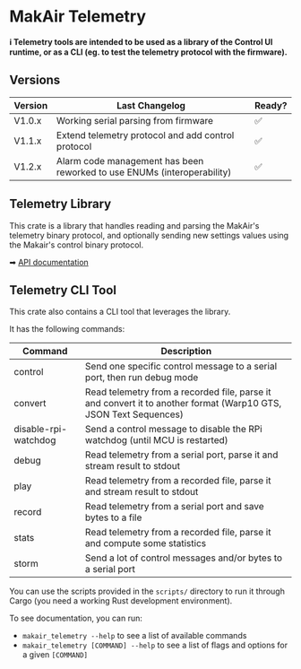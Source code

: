 # MakAir Telemetry

**ℹ️ Telemetry tools are intended to be used as a library of the Control UI runtime, or as a CLI (eg. to test the telemetry protocol with the firmware).**

## Versions

| Version | Last Changelog | Ready? |
| ------- | -------------- | ------ |
| V1.0.x | Working serial parsing from firmware | ✅
| V1.1.x | Extend telemetry protocol and add control protocol | ✅
| V1.2.x | Alarm code management has been reworked to use ENUMs (interoperability) | ✅

## Telemetry Library

This crate is a library that handles reading and parsing the MakAir's telemetry binary protocol, and optionally sending new settings values using the Makair's control binary protocol.

➡ [API documentation](https://makers-for-life.github.io/makair-telemetry)

## Telemetry CLI Tool

This crate also contains a CLI tool that leverages the library.

It has the following commands:

| Command | Description |
| --- | --- |
| control | Send one specific control message to a serial port, then run debug mode |
| convert | Read telemetry from a recorded file, parse it and convert it to another format (Warp10 GTS, JSON Text Sequences) |
| disable-rpi-watchdog | Send a control message to disable the RPi watchdog (until MCU is restarted) |
| debug | Read telemetry from a serial port, parse it and stream result to stdout |
| play | Read telemetry from a recorded file, parse it and stream result to stdout |
| record | Read telemetry from a serial port and save bytes to a file |
| stats | Read telemetry from a recorded file, parse it and compute some statistics |
| storm | Send a lot of control messages and/or bytes to a serial port |

You can use the scripts provided in the `scripts/` directory to run it through Cargo (you need a working Rust development environment).

To see documentation, you can run:

- `makair_telemetry --help` to see a list of available commands
- `makair_telemetry [COMMAND] --help` to see a list of flags and options for a given `[COMMAND]`
